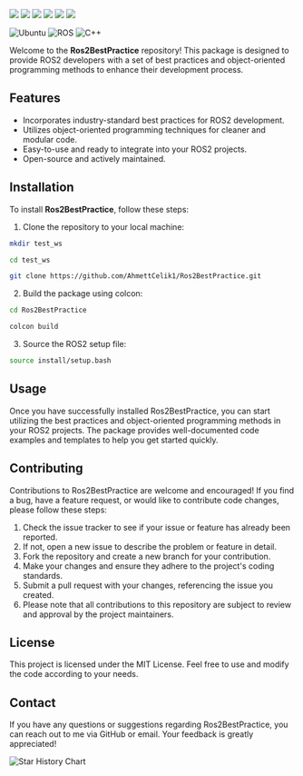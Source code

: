 <a href="#"><img src="https://img.shields.io/badge/c++-%2300599C.svg?style=flat&logo=c%2B%2B&logoColor=white"></img></a>
  <a href="#"><img src="https://img.shields.io/github/stars/AhmettCelik1/Ros2BestPractice"></img></a>
  <a href="#"><img src="https://img.shields.io/github/forks/AhmettCelik1/Ros2BestPractice"></img></a>
  <a href="#"><img src="https://img.shields.io/github/repo-size/AhmettCelik1/Ros2BestPractice"></img></a>
  <a href="https://github.com/AhmettCelik1/Ros2BestPractice/issues"><img src="https://img.shields.io/github/issues/AhmettCelik1/Ros2BestPractice"></img></a>
  <a href="https://github.com/AhmettCelik1/Ros2BestPractice/graphs/contributors"><img src="https://img.shields.io/github/contributors/AhmettCelik1/Ros2BestPractice?color=blue"></img></a>

![Ubuntu](https://img.shields.io/badge/OS-Ubuntu-informational?style=flat&logo=ubuntu&logoColor=white&color=2bbc8a)
![ROS](https://img.shields.io/badge/Tools-ROS-informational?style=flat&logo=ROS&logoColor=white&color=2bbc8a)
![C++](https://img.shields.io/badge/Code-C++-informational?style=flat&logo=c%2B%2B&logoColor=white&color=2bbc8a)



Welcome to the **Ros2BestPractice** repository! This package is designed to provide ROS2 developers with a set of best practices and object-oriented programming methods to enhance their development process.


## Features

- Incorporates industry-standard best practices for ROS2 development.
- Utilizes object-oriented programming techniques for cleaner and modular code.
- Easy-to-use and ready to integrate into your ROS2 projects.
- Open-source and actively maintained.



## Installation

To install **Ros2BestPractice**, follow these steps:

1. Clone the repository to your local machine:

```bash
mkdir test_ws
```

```bash
cd test_ws
```

```bash
git clone https://github.com/AhmettCelik1/Ros2BestPractice.git
```

2. Build the package using colcon:

```bash
cd Ros2BestPractice
```

```bash
colcon build
```

3. Source the ROS2 setup file:

```bash
source install/setup.bash
```


## Usage
Once you have successfully installed Ros2BestPractice, you can start utilizing the best practices and object-oriented programming methods in your ROS2 projects. The package provides well-documented code examples and templates to help you get started quickly.

## Contributing
Contributions to Ros2BestPractice are welcome and encouraged! If you find a bug, have a feature request, or would like to contribute code changes, please follow these steps:

1. Check the issue tracker to see if your issue or feature has already been reported.
2. If not, open a new issue to describe the problem or feature in detail.
3. Fork the repository and create a new branch for your contribution.
4. Make your changes and ensure they adhere to the project's coding standards.
5. Submit a pull request with your changes, referencing the issue you created.
6. Please note that all contributions to this repository are subject to review and approval by the project maintainers.

## License
This project is licensed under the MIT License. Feel free to use and modify the code according to your needs.

## Contact
If you have any questions or suggestions regarding Ros2BestPractice, you can reach out to me via GitHub or email. Your feedback is greatly appreciated!


![Star History Chart](https://api.star-history.com/svg?repos=AhmettCelik1/Ros2BestPractice&type=Date)
